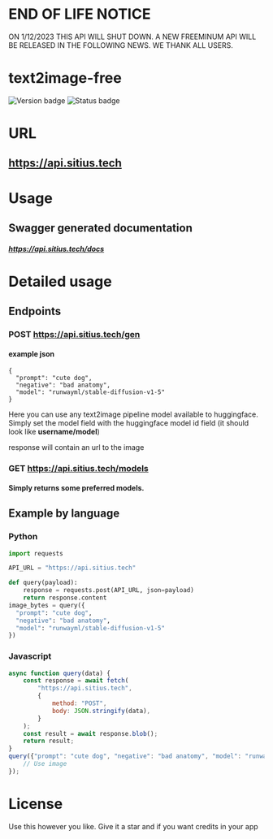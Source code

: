 # END OF LIFE NOTICE
ON 1/12/2023 THIS API WILL SHUT DOWN. A NEW FREEMINUM API WILL BE RELEASED IN THE FOLLOWING NEWS. WE THANK ALL USERS.


# text2image-free
![Version badge](https://img.shields.io/badge/version-beta--0.1-blue)
![Status badge](https://img.shields.io/badge/status-online-green)

# URL 
## https://api.sitius.tech

# Usage
## Swagger generated documentation
##### https://api.sitius.tech/docs

# Detailed usage

## Endpoints

### POST https://api.sitius.tech/gen

#### example json

```
{
  "prompt": "cute dog",
  "negative": "bad anatomy",
  "model": "runwayml/stable-diffusion-v1-5"
}
```

Here you can use any text2image pipeline model available to huggingface.
Simply set the model field with the huggingface model id field (it should look like **username/model**)

response will contain an url to the image

### GET https://api.sitius.tech/models

#### Simply returns some preferred models.

## Example by language

### Python

```python
import requests

API_URL = "https://api.sitius.tech"

def query(payload):
	response = requests.post(API_URL, json=payload)
	return response.content
image_bytes = query({
  "prompt": "cute dog",
  "negative": "bad anatomy",
  "model": "runwayml/stable-diffusion-v1-5"
})
```

### Javascript

```js
async function query(data) {
	const response = await fetch(
		"https://api.sitius.tech",
		{
			method: "POST",
			body: JSON.stringify(data),
		}
	);
	const result = await response.blob();
	return result;
}
query({"prompt": "cute dog", "negative": "bad anatomy", "model": "runwayml/stable-diffusion-v1-5"}).then((response) => {
	// Use image
});
```

# License

Use this however you like. Give it a star and if you want credits in your app
